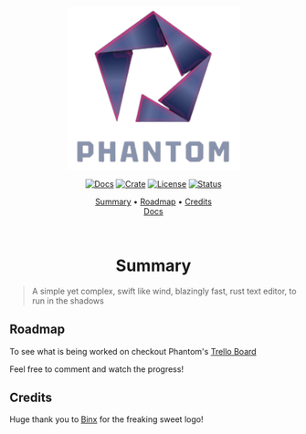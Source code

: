 <div align="center">

<img src="res/phantom_logo_nobg_cropped.png" width=300>

<a href="Docs"> ![Docs](https://img.shields.io/docsrs/phantom-editor?color=37d4a7&logo=rust&style=for-the-badge)</a>
<a href="Crates.io"> ![Crate](https://img.shields.io/crates/v/phantom-editor?color=ff4971&style=for-the-badge)</a>
<a href="/LICENSE"> ![License](https://img.shields.io/badge/license-GPL%20v3-blueviolet?style=for-the-badge)</a>
<a href="#wip"> ![Status](https://img.shields.io/badge/status-WIP-informational?style=for-the-badge&color=ff69b4) </a>

[Summary](#summary)
•
[Roadmap](#roadmap)
•
[Credits](#credits)
<br>
[Docs](https://docs.rs/phantom-editor/0.1.0/phantom/)

</div>

<div align="center">

<br>

# Summary

</div>

> A simple yet complex, swift like wind, blazingly fast, rust text editor, to run in the shadows

## Roadmap

To see what is being worked on checkout Phantom's [Trello Board](https://trello.com/b/bYBVGKS2)

Feel free to comment and watch the progress!


## Credits

Huge thank you to [Binx](https://github.com/Binx-Codes/) for the freaking sweet logo!
